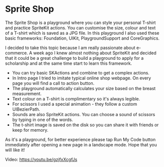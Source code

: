 # Sprite Shop
The Sprite Shop is a playground where you can style your personal T-shirt and practice SpriteKit actions. You can customise the size, colour and text of a T-shirt which is saved as a JPG file. In this playground I also used these basic frameworks: Foundation, UIKit, PlaygroundSupport and CoreGraphics.

I decided to take this topic because I am really passionate about e-commerce. A week ago I knew almost nothing about SpriteKit and decided that it could be a great challenge to build a playground to apply for a scholarship and at the same time start to learn this framework. 

- You can try basic SKActions and combine to get a complex actions.
- In Intro page I tried to imitate typical online shop webpage. On every page you will find a call to action button.
- The playground automatically calculates your size based on the breast measurement. 
- Text colour on a T-shirt is complimentary so it's always legible. 
- For scissors I used a special animation - they follow a custom UIBezierPath.
- Sounds are also SpriteKit actions. You can choose a sound of scissors by typing in one of the words.
- The t-shirt image is saved on the disk so you can share it with friends or keep for memory.

As it's a playground, for better experience please tap Run My Code button immediately after opening a new page in a landscape mode. Hope that you will like it!

Video: https://youtu.be/gzjfxXcgfJs
